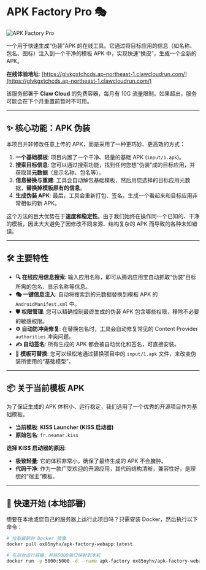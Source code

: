 # APK Factory Pro 🎭

![APK Factory Pro](https://raw.githubusercontent.com/ccqwerty123/apk-factory-webapp/refs/heads/main/2025-10-25.webpg)  <!-- 建议在这里放一张项目界面的截图 -->

一个用于快速生成“伪装”APK 的在线工具。它通过将目标应用的信息（如名称、包名、图标）注入到一个干净的模板 APK 中，实现快速“换皮”，生成一个全新的 APK。

**在线体验地址**: [https://glvkgxtchcds.ap-northeast-1.clawcloudrun.com/](https://glvkgxtchcds.ap-northeast-1.clawcloudrun.com/)

该服务部署于 **Claw Cloud** 的免费容器，每月有 10G 流量限制。如果超出，服务可能会在下个月重置前暂时不可用。

---

## ✨ 核心功能：APK 伪装

本项目并非修改任意上传的 APK，而是采用了一种更巧妙、更高效的方式：

1.  **一个基础模板**: 项目内置了一个干净、轻量的基础 APK (`input/1.apk`)。
2.  **搜索目标信息**: 您可以通过搜索功能，找到任何您想“伪装”成的目标应用，并获取其**元数据**（显示名称、包名等）。
3.  **信息替换与重建**: 工具会自动解包基础模板，然后用您选择的目标应用元数据，**替换掉模板原有的信息**。
4.  **生成伪装 APK**: 最后，工具会重新打包、签名，生成一个看起来和目标应用非常相似的新 APK。

这个方法的巨大优势在于**速度和稳定性**。由于我们始终在操作同一个已知的、干净的模板，因此大大避免了因修改不同来源、结构复杂的 APK 而导致的各种未知错误。

---

## 🛠️ 主要特性

*   **🔍 在线应用信息搜索**: 输入应用名称，即可从腾讯应用宝自动抓取“伪装”目标所需的包名、显示名称等信息。
*   **🎭 一键信息注入**: 自动将搜索到的元数据替换到模板 APK 的 `AndroidManifest.xml` 中。
*   **🛡️ 权限管理**: 您可以精确控制最终生成的伪装 APK 包含哪些权限，移除不必要的敏感权限。
*   **⚙️ 自动防冲突修复**: 在替换包名时，工具会自动修复常见的 Content Provider `authorities` 冲突问题。
*   **✍️ 自动签名**: 所有生成的 APK 都会被自动优化和签名，可直接安装。
*   **🔄 模板可替换**: 您可以轻松地通过替换项目中的 `input/1.apk` 文件，来改变伪装所使用的“基础模型”。

---

## 📦 关于当前模板 APK

为了保证生成的 APK 体积小、运行稳定，我们选用了一个优秀的开源项目作为基础模板。

*   **当前模板**: **KISS Launcher (KISS 启动器)**
*   **原始包名**: `fr.neamar.kiss`

**选择 KISS 启动器的原因**:
*   **极致轻量**: 它的体积非常小，确保了最终生成的 APK 不会臃肿。
*   **代码干净**: 作为一款广受欢迎的开源应用，其代码结构清晰，兼容性好，是理想的“宿主”模板。

---

## 🚀 快速开始 (本地部署)

想要在本地或您自己的服务器上运行此项目吗？只需安装 Docker，然后执行以下命令：

```bash
# 拉取最新的 Docker 镜像
docker pull ox85nyhv/apk-factory-webapp:latest

# 在后台运行容器，并将5000端口映射到本机
docker run -p 5000:5000 -d --name apk-factory ox85nyhv/apk-factory-webapp:latest
